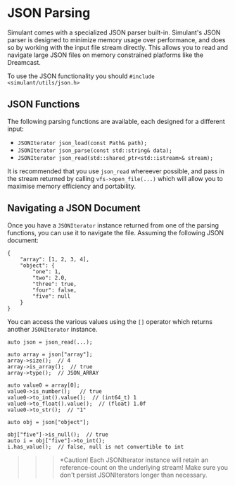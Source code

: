 # JSON Parsing

Simulant comes with a specialized JSON parser built-in. Simulant's JSON parser
is designed to minimize memory usage over performance, and does so by working
with the input file stream directly. This allows you to read and navigate
large JSON files on memory constrained platforms like the Dreamcast.

To use the JSON functionality you should `#include <simulant/utils/json.h>`

## JSON Functions

The following parsing functions are available, each designed for a different input:

 - `JSONIterator json_load(const Path& path);`
 - `JSONIterator json_parse(const std::string& data);`
 - `JSONIterator json_read(std::shared_ptr<std::istream>& stream);`
 
It is recommended that you use `json_read` whereever possible, and pass in the
stream returned by calling `vfs->open_file(...)` which will allow you to maximise
memory efficiency and portability. 

## Navigating a JSON Document

Once you have a `JSONIterator` instance returned from one of the parsing functions, 
you can use it to navigate the file. Assuming the following JSON document:

```
{
    "array": [1, 2, 3, 4],
    "object": {
        "one": 1,
        "two": 2.0,
        "three": true,
        "four": false,
        "five": null
    }
}
```

You can access the various values using the `[]` operator which returns
another `JSONIterator` instance.

```
auto json = json_read(...);

auto array = json["array"];
array->size();  // 4
array->is_array();  // true
array->type();  // JSON_ARRAY

auto value0 = array[0];
value0->is_number();   // true
value0->to_int().value();  // (int64_t) 1
value0->to_float().value();  // (float) 1.0f
value0->to_str();  // "1"

auto obj = json["object"];

obj["five"]->is_null();  // true
auto i = obj["five"]->to_int();
i.has_value();  // false, null is not convertible to int
```

>>> *Caution! Each JSONIterator instance will retain an reference-count on the underlying stream! Make sure you don't persist JSONIterators longer than necessary.


